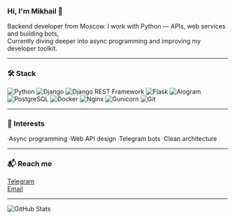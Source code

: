 ### Hi, I'm Mikhail 👋  
Backend developer from Moscow. I work with Python — APIs, web services and building bots,   
Currently diving deeper into async programming and improving my developer toolkit.

---

### 🛠️ Stack

![Python](https://img.shields.io/badge/Python-3776AB?style=for-the-badge&logo=python&logoColor=white)
![Django](https://img.shields.io/badge/Django-092E20?style=for-the-badge&logo=django&logoColor=white)
![Django REST Framework](https://img.shields.io/badge/DRF-CA4245?style=for-the-badge&logo=django&logoColor=white)
![Flask](https://img.shields.io/badge/Flask-000000?style=for-the-badge&logo=flask&logoColor=white)
![Aiogram](https://img.shields.io/badge/Aiogram-2C2F3E?style=for-the-badge&logo=telegram&logoColor=white)
![PostgreSQL](https://img.shields.io/badge/PostgreSQL-336791?style=for-the-badge&logo=postgresql&logoColor=white)
![Docker](https://img.shields.io/badge/Docker-2496ED?style=for-the-badge&logo=docker&logoColor=white)
![Nginx](https://img.shields.io/badge/Nginx-009639?style=for-the-badge&logo=nginx&logoColor=white)
![Gunicorn](https://img.shields.io/badge/Gunicorn-499848?style=for-the-badge&logo=gunicorn&logoColor=white)
![Git](https://img.shields.io/badge/Git-F05032?style=for-the-badge&logo=git&logoColor=white)

---

### 🎯 Interests  
·Async programming ·Web API design ·Telegram bots ·Clean architecture

---

### 📬 Reach me  
[Telegram](https://t.me/mtunikov)  
[Email](mailto:michael.tunikov@yandex.ru)

---

![GitHub Stats](https://github-readme-stats.vercel.app/api?username=mishatunikov&show_icons=true&theme=transparent&hide_title=true)

